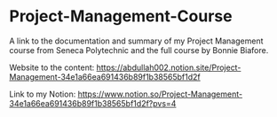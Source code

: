 # Project-Management-Course
A link to the documentation and summary of my Project Management course from Seneca Polytechnic and the full course by Bonnie Biafore.

Website to the content:
https://abdullah002.notion.site/Project-Management-34e1a66ea691436b89f1b38565bf1d2f

Link to my Notion:
https://www.notion.so/Project-Management-34e1a66ea691436b89f1b38565bf1d2f?pvs=4
